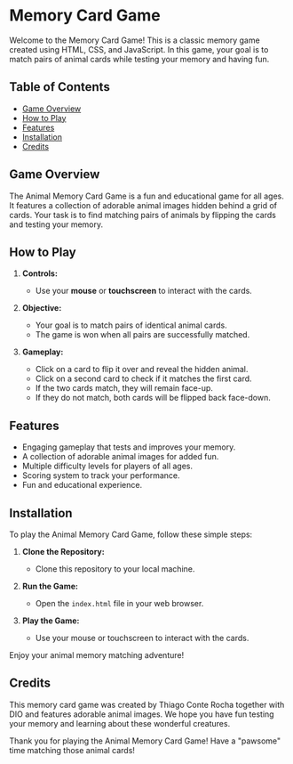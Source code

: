 # Memory Card Game

Welcome to the Memory Card Game! This is a classic memory game created using HTML, CSS, and JavaScript. In this game, your goal is to match pairs of animal cards while testing your memory and having fun.

## Table of Contents

- [Game Overview](#game-overview)
- [How to Play](#how-to-play)
- [Features](#features)
- [Installation](#installation)
- [Credits](#credits)

## Game Overview

The Animal Memory Card Game is a fun and educational game for all ages. It features a collection of adorable animal images hidden behind a grid of cards. Your task is to find matching pairs of animals by flipping the cards and testing your memory.

## How to Play

1. **Controls:**
   - Use your **mouse** or **touchscreen** to interact with the cards.
   
2. **Objective:**
   - Your goal is to match pairs of identical animal cards.
   - The game is won when all pairs are successfully matched.

3. **Gameplay:**
   - Click on a card to flip it over and reveal the hidden animal.
   - Click on a second card to check if it matches the first card.
   - If the two cards match, they will remain face-up.
   - If they do not match, both cards will be flipped back face-down.

## Features

- Engaging gameplay that tests and improves your memory.
- A collection of adorable animal images for added fun.
- Multiple difficulty levels for players of all ages.
- Scoring system to track your performance.
- Fun and educational experience.

## Installation

To play the Animal Memory Card Game, follow these simple steps:

1. **Clone the Repository:**
   - Clone this repository to your local machine.

2. **Run the Game:**
   - Open the `index.html` file in your web browser.

3. **Play the Game:**
   - Use your mouse or touchscreen to interact with the cards.

Enjoy your animal memory matching adventure!

## Credits

This memory card game was created by Thiago Conte Rocha together with DIO and features adorable animal images. We hope you have fun testing your memory and learning about these wonderful creatures.

Thank you for playing the Animal Memory Card Game! Have a "pawsome" time matching those animal cards!